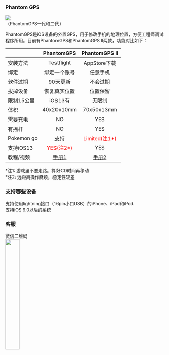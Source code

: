 <!--PhantomGPS 官网 官方网站!-->
### Phantom GPS

<img src="http://phantomgps.com/assets/phantomgpsii.jpg"  ><br>
（PhantomGPS一代和二代）

PhantomGPS是iOS设备的外置GPS，用于修改手机的地理位置，方便工程师调试程序所用。目前有PhantomGPS和PhantomGPS II两款，功能对比如下：<br>


|            | PhantomGPS  |  PhantomGPS II  |
| --------   | :-----:     | :----: |
| 安装方法     | Testflight  |   AppStore下载    |
| 绑定     | 绑定一个账号  |   任意手机    |
| 软件过期     | 90天更新      |   不会过期           |
| 拔掉设备     | 恢复真实位置    |   位置保留        |
|限制15公里 | iOS13有    |   无限制          |
| 体积        |    40x20x10mm      |   70x50x13mm        |
| 需要充电 |    NO      |   YES    |
| 有摇杆   |   NO       |   YES    |
| Pokemon go   |   支持|   <font  color="red">Limited(注1*)</font>  |
| 支持iOS13   |   <font  color="red">YES(注2*)</font>      |   YES    |
| 教程/视频   |   [手册1](http://phantomgps.com/manual)      |   [手册2](http://phantomgps.com/pii_manual)    |

*注1: 游戏里不要走路。算好CD时间再移动<br>
*注2: 远距离操作麻烦，稳定性较差<br> 
### 支持哪些设备
支持使用lightning接口（16pin小口USB）的iPhone、iPad和iPod.<br>
支持iOS 9.0以后的系统<br>
<!--
###testflight 异常
一代的设备需要用testflight更新软件，如果打开testflight提示“无法载入App”，需要将DNS设置成114.114.114.114或者8.8.8.8再更新，参考[详细方法](https://jingyan.baidu.com/article/066074d6fe9dd1c3c31cb042.html)
###购买
**外设**需要购买,通过快递才能到你手上，不是软件。<br>
购买:[微店](https://k.ruyu.com/iy3I4SkX)或者[微信小程序(扫二维码)](http://phantomgps.com/assets/gh_e91036b77b64_430.jpg)。下午7点前下单当天发货（顺丰）。<br>
-->

### 客服
微信二维码<br>
<img src="http://phantomgps.com/assets/wcqr.png" width="30%" ><br>

